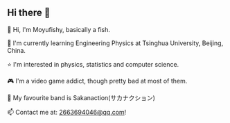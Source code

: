 ## Hi there 👋

👋 Hi, I'm Moyufishy, basically a fish.

🌱 I'm currently learning Engineering Physics at Tsinghua University, Beijing, China. 

⭐ I'm interested in physics, statistics and computer science.

🎮 I'm a video game addict, though pretty bad at most of them.

🎸 My favourite band is Sakanaction(サカナクション)

📫 Contact me at: 2663694046@qq.com!
